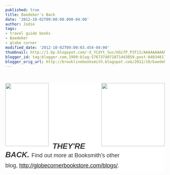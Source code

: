 ```yaml
---
published: true
title: Baedeker's Back
date: '2012-10-02T09:00:00.000-04:00'
author: Jodie
tags:
- travel guide books
- Baedeker
- globe corner
modified_date: '2012-10-02T09:00:03.454-04:00'
thumbnail: http://1.bp.blogspot.com/-X_YCdYt_5uc/UGifP_P3f1I/AAAAAAAAAh0/MhOlLKD0WxQ/s72-c/9783829765442-500x500.jpg
blogger_id: tag:blogger.com,1999:blog-5767374071871443859.post-8483481739864434921
blogger_orig_url: http://brooklinebooksmith.blogspot.com/2012/10/baedekers-back.html
---
```


<br /><div style="background-color: white; color: #333333; font-family: Verdana, Tahoma, Arial, serif; line-height: 1.8em; margin-bottom: 0.5em; padding: 0px;"><a href="http://1.bp.blogspot.com/-X_YCdYt_5uc/UGifP_P3f1I/AAAAAAAAAh0/MhOlLKD0WxQ/s1600/9783829765442-500x500.jpg" imageanchor="1" style="clear: right; float: right; font-size: 12.222222328186035px; margin-bottom: 1em; margin-left: 1em;"><img border="0" height="200" src="http://1.bp.blogspot.com/-X_YCdYt_5uc/UGifP_P3f1I/AAAAAAAAAh0/MhOlLKD0WxQ/s200/9783829765442-500x500.jpg" width="200" /></a><a href="http://3.bp.blogspot.com/-Fcyh-fGCd64/UGifKU_wVwI/AAAAAAAAAhs/ZZSXHOeT7as/s1600/2011_04_Baedeker_pic1.jpg" imageanchor="1" style="clear: left; float: left; font-size: 12.222222328186035px; margin-bottom: 1em; margin-right: 1em;"><img border="0" height="200" src="http://3.bp.blogspot.com/-Fcyh-fGCd64/UGifKU_wVwI/AAAAAAAAAhs/ZZSXHOeT7as/s200/2011_04_Baedeker_pic1.jpg" width="137" /></a><br /><div style="font-size: 12.222222328186035px;"><span style="font-size: large; line-height: 1.8em;"><b><i><br /></i></b></span></div><div style="font-size: 12.222222328186035px;"><span style="font-size: large; line-height: 1.8em;"><b><i><br /></i></b></span></div><div style="font-size: 12.222222328186035px;"><span style="font-size: large; line-height: 1.8em;"><b><i><br /></i></b></span></div><div style="font-size: 12.222222328186035px;"><span style="font-size: large; line-height: 1.8em;"><b><i><br /></i></b></span></div><div style="font-size: 12.222222328186035px;"><span style="font-size: large; line-height: 1.8em;"><b><i><br /></i></b></span></div><span style="line-height: 1.8em;"><b><i><span style="font-size: x-large;">THEY'RE BACK.&nbsp;</span></i></b></span><span style="font-size: large;"><span style="line-height: 1.8em;">Find out more at Booksmith's other blog,&nbsp;</span><a href="http://globecornerbookstore.com/blogs/" style="line-height: 1.8em;">http://globecornerbookstore.com/blogs/</a><span style="line-height: 1.8em;">.</span></span><br /></div>